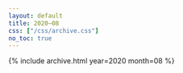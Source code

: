 ```yaml
---
layout: default
title: 2020–08
css: ["/css/archive.css"]
no_toc: true
---
```


{% include archive.html year=2020 month=08 %}

